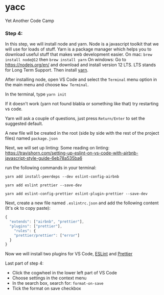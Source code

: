 # yacc

Yet Another Code Camp

### Step 4:

In this step, we will install node and yarn. Node is a javascript toolkit that we will use for loads of stuff. Yarn is a package manager which helps you to download useful stuff that makes web development easier.
On mac: `brew install node@12` then `brew install yarn`
On windows: Go to https://nodejs.org/en/ and download and install version 12 LTS. LTS stands for Long Term Support. Then install [yarn](https://classic.yarnpkg.com/en/).

After installing node, open VS Code and select the `Terminal` menu option in the main menu and choose `New Terminal`.

In the terminal, type `yarn init`

If it doesn't work (yarn not found blabla or something like that) try restarting vs code.

Yarn will ask a couple of questions, just press `Return/Enter` to set the suggested default.

A new file will be created in the root (side by side with the rest of the project files) named `package.json`

Next, we will set up linting:
Some reading on linting: https://travishorn.com/setting-up-eslint-on-vs-code-with-airbnb-javascript-style-guide-6eb78a535ba6

run the following commands in your terminal:

`yarn add install-peerdeps --dev eslint-config-airbnb`

`yarn add eslint prettier --save-dev`

`yarn add eslint-config-prettier eslint-plugin-prettier --save-dev`

Next, create a new file named `.eslintrc.json` and add the following content (It's ok to copy paste):

```javascript
{
  "extends": ["airbnb", "prettier"],
  "plugins": ["prettier"],
    "rules": {
    "prettier/prettier": ["error"]
  }
}
```

Now we will install two plugins for VS Code, [ESLint](https://marketplace.visualstudio.com/items?itemName=dbaeumer.vscode-eslint) and [Prettier](https://marketplace.visualstudio.com/items?itemName=esbenp.prettier-vscode)

Last part of step 4:

- Click the cogwheel in the lower left part of VS Code
- Choose settings in the context menu
- In the search box, search for: `format-on-save`
- Tick the format on save checkbox
